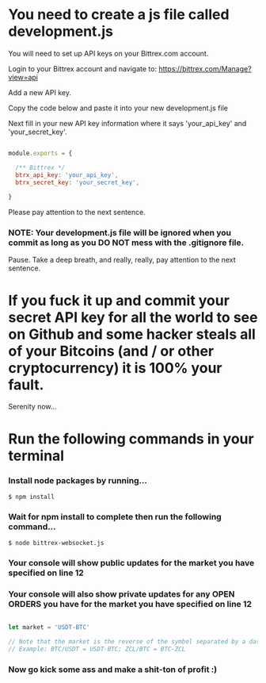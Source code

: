# You need to create a js file called development.js

You will need to set up API keys on your Bittrex.com account.  

Login to your Bittrex account and navigate to: https://bittrex.com/Manage?view=api

Add a new API key.

Copy the code below and paste it into your new development.js file 

Next fill in your new API key information where it says 'your_api_key' and 'your_secret_key'.  

```javascript

module.exports = {

  /** Bittrex */
  btrx_api_key: 'your_api_key',
  btrx_secret_key: 'your_secret_key',
  
}

```


Please pay attention to the next sentence.


### NOTE: Your development.js file will be ignored when you commit as long as you DO NOT mess with the .gitignore file. 


Pause. Take a deep breath, and really, really, pay attention to the next sentence. 


# If you fuck it up and commit your secret API key for all the world to see on Github and some hacker steals all of your Bitcoins (and / or other cryptocurrency) it is 100% your fault.


Serenity now...


# Run the following commands in your terminal

### Install node packages by running...

```
$ npm install
```

### Wait for npm install to complete then run the following command...

```
$ node bittrex-websocket.js
```

### Your console will show public updates for the market you have specified on line 12
### Your console will also show private updates for any OPEN ORDERS you have for the market you have specified on line 12

```javascript

let market = 'USDT-BTC'

// Note that the market is the reverse of the symbol separated by a dash. 
// Example: BTC/USDT = USDT-BTC; ZCL/BTC = BTC-ZCL

```

### Now go kick some ass and make a shit-ton of profit :)
